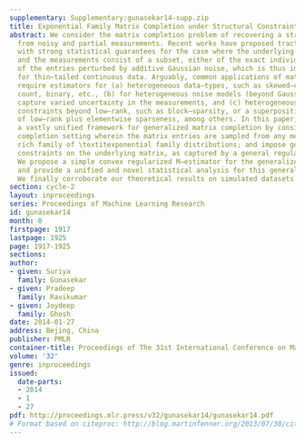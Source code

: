 ```yaml
---
supplementary: Supplementary:gunasekar14-supp.zip
title: Exponential Family Matrix Completion under Structural Constraints
abstract: We consider the matrix completion problem of recovering a structured matrix
  from noisy and partial measurements. Recent works have proposed tractable estimators
  with strong statistical guarantees for the case where the underlying matrix is low–rank,
  and the measurements consist of a subset, either of the exact individual entries,  or
  of the entries perturbed by additive Gaussian noise, which is thus implicitly suited
  for thin–tailed continuous data. Arguably, common applications of matrix completion
  require estimators for (a) heterogeneous data–types, such as skewed–continuous,
  count, binary, etc., (b) for heterogeneous noise models (beyond Gaussian), which
  capture varied uncertainty in the measurements, and (c) heterogeneous structural
  constraints beyond low–rank, such as block–sparsity, or a superposition structure
  of low–rank plus elementwise sparseness, among others. In this paper, we provide
  a vastly unified framework for generalized matrix completion by considering a  matrix
  completion setting wherein the matrix entries are sampled from any member of the
  rich family of \textitexponential family distributions; and impose general structural
  constraints on the underlying matrix, as captured by a general regularizer \mathcalR(.).
  We propose a simple convex regularized M–estimator for the generalized framework,
  and provide a unified and novel statistical analysis for this general class of estimators.
  We finally corroborate our theoretical results on simulated datasets.
section: cycle-2
layout: inproceedings
series: Proceedings of Machine Learning Research
id: gunasekar14
month: 0
firstpage: 1917
lastpage: 1925
page: 1917-1925
sections: 
author:
- given: Suriya
  family: Gunasekar
- given: Pradeep
  family: Ravikumar
- given: Joydeep
  family: Ghosh
date: 2014-01-27
address: Bejing, China
publisher: PMLR
container-title: Proceedings of The 31st International Conference on Machine Learning
volume: '32'
genre: inproceedings
issued:
  date-parts:
  - 2014
  - 1
  - 27
pdf: http://proceedings.mlr.press/v32/gunasekar14/gunasekar14.pdf
# Format based on citeproc: http://blog.martinfenner.org/2013/07/30/citeproc-yaml-for-bibliographies/
---
```


